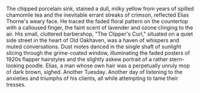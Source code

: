 The chipped porcelain sink, stained a dull, milky yellow from years of spilled chamomile tea and the inevitable errant streaks of crimson, reflected Elias Thorne's weary face.  He traced the faded floral pattern on the countertop with a calloused finger, the faint scent of lavender and ozone clinging to the air.  His small, cluttered barbershop, "The Clipper's Curl," situated on a quiet side street in the heart of Old Oakhaven, was a haven of whispers and muted conversations.  Dust motes danced in the single shaft of sunlight slicing through the grime-coated window, illuminating the faded posters of 1920s flapper hairstyles and the slightly askew portrait of a rather stern-looking poodle.  Elias, a man whose own hair was a perpetually unruly mop of dark brown, sighed. Another Tuesday. Another day of listening to the anxieties and triumphs of his clients, all while attempting to tame their tresses.

